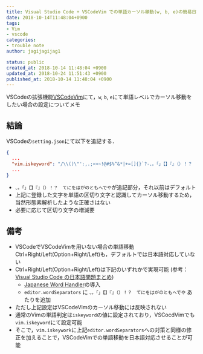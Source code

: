 ```yaml
---
title: Visual Studio Code + VSCodeVim での単語カーソル移動(w, b, e)の簡易日本語対応
date: 2018-10-14T11:48:04+0900
tags:
- Vim
- vscode
categories:
- trouble note
author: jagijagijag1

status: public
created_at: 2018-10-14 11:48:04 +0900
updated_at: 2018-10-24 11:51:43 +0900
published_at: 2018-10-14 11:48:04 +0900
---
```

VSCodeの拡張機能[VSCodeVim](https://github.com/VSCodeVim/Vim)にて，`w`, `b`, `e`にて単語レベルでカーソル移動をしたい場合の設定についてメモ

## 結論
VSCodeの`setting.json`にて以下を追記する．

```json:setting.json
{
  ...
  "vim.iskeyword": "/\\()\"':,.;<>~!@#$%^&*|+=[]{}`?-、。「」【】『』（）！？　てにをはがのともへでや",
  ...
}
```

- `、。「」【】『』（）！？　てにをはがのともへでや`が追記部分，それ以前はデフォルト
- 上記に登録した文字を単語の区切り文字と認識してカーソル移動するため，当然形態素解析したような正確さはない
- 必要に応じて区切り文字の増減要

## 備考
- VSCodeでVSCodeVimを用いない場合の単語移動Ctrl+Right/Left(Option+Right/Left)も，デフォルトでは日本語対応していない
- Ctrl+Right/Left(Option+Right/Left)は下記のいずれかで実現可能 (参考：[Visual Studio Code の日本語問題まとめ](https://qiita.com/EbXpJ6bp/items/e6a0ed52bdcb60bfd145))
    - [Japanese Word Handler](https://marketplace.visualstudio.com/items?itemName=sgryjp.japanese-word-handler)の導入
    - `editor.wordSeparators` に `、。「」【】『』（）！？　てにをはがのともへでや` あたりを追加
- ただし上記設定はVSCodeVimのカーソル移動には反映されない
- 通常のVimの単語判定は`iskeyword`の値に設定されており，VSCocdVimでも`vim.iskeyword`にて設定可能
- そこで，`vim.iskeywork`に上記`editor.wordSeparators`への対策と同様の修正を加えることで，VSCodeVimでの単語移動を日本語対応させることが可能
